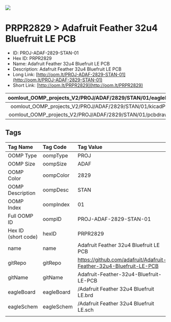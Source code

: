 


  
![][im]
# PRPR2829 > Adafruit Feather 32u4 Bluefruit LE PCB

- ID: PROJ-ADAF-2829-STAN-01
- Hex ID: PRPR2829
- Name: Adafruit Feather 32u4 Bluefruit LE PCB
- Description: Adafruit Feather 32u4 Bluefruit LE PCB
- Long Link: [http://oom.lt/PROJ-ADAF-2829-STAN-01](http://oom.lt/PROJ-ADAF-2829-STAN-01)
- Short Link: [http://oom.lt/PRPR2829](http://oom.lt/PRPR2829)
  

|oomlout_OOMP_projects_V2/PROJ/ADAF/2829/STAN/01/eagleImage.png|oomlout_OOMP_projects_V2/PROJ/ADAF/2829/STAN/01/eagleSchemImage.png|oomlout_OOMP_projects_V2/PROJ/ADAF/2829/STAN/01/kicadPcb3dFront.png|oomlout_OOMP_projects_V2/PROJ/ADAF/2829/STAN/01/kicadPcb3dBack.png|
| :---: | :---: | :---: | :---: |
|oomlout_OOMP_projects_V2/PROJ/ADAF/2829/STAN/01/kicadPcb3d.png|oomlout_OOMP_projects_V2/PROJ/ADAF/2829/STAN/01/bomBack.png|oomlout_OOMP_projects_V2/PROJ/ADAF/2829/STAN/01/bomFront.png|oomlout_OOMP_projects_V2/PROJ/ADAF/2829/STAN/01/pcbdraw.svg|
|oomlout_OOMP_projects_V2/PROJ/ADAF/2829/STAN/01/pcbdrawBack.svg||||

## Tags
  

|Tag Name|Tag Code|Tag Value|
| :--- | :--- | :--- |
|OOMP Type|oompType|PROJ|
|OOMP Size|oompSize|ADAF|
|OOMP Color|oompColor|2829|
|OOMP Description|oompDesc|STAN|
|OOMP Index|oompIndex|01|
|Full OOMP ID|oompID|PROJ-ADAF-2829-STAN-01|
|Hex ID (short code)|hexID|PRPR2829|
|name|name|Adafruit Feather 32u4 Bluefruit LE PCB|
|gitRepo|gitRepo|https://github.com/adafruit/Adafruit-Feather-32u4-Bluefruit-LE-PCB|
|gitName|gitName|Adafruit-Feather-32u4-Bluefruit-LE-PCB|
|eagleBoard|eagleBoard|/Adafruit Feather 32u4 Bluefruit LE.brd|
|eagleSchem|eagleSchem|/Adafruit Feather 32u4 Bluefruit LE.sch|
||||



[im]: PROJ/ADAF/2829/STAN/01/kicadPcb3d_450.png

